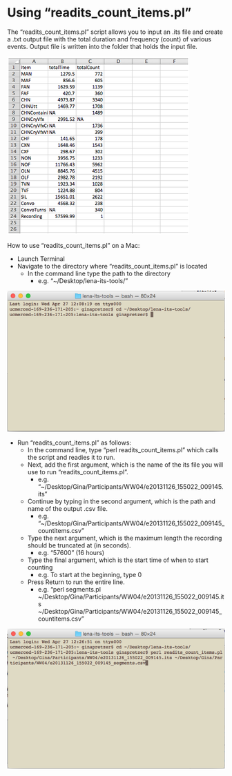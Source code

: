 # Using “readits_count_items.pl” #


The “readits\_count\_items.pl” script allows you to input an .its file and create a .txt output file with the total duration and frequency (count) of various events. Output file is written into the folder that holds the input file.

![alt text](https://github.com/gpretzer/DocumentationPics/blob/master/CountItems_Pic1.jpg "Title")

How to use “readits\_count\_items.pl” on a Mac:

* Launch Terminal
* Navigate to the directory where “readits\_count\_items.pl” is located
   * In the command line type the path to the directory
     * e.g. “~/Desktop/lena-its-tools/”

![alt text](https://github.com/gpretzer/DocumentationPics/blob/master/CountItems_Pic2.jpg "Title")

* Run “readits\_count\_items.pl” as follows:
   * In the command line, type “perl readits\_count\_items.pl” which calls the script and readies it to run.
   * Next, add the first argument, which is the name of the its file you will use to run “readits\_count\_items.pl”.
      * e.g. “~/Desktop/Gina/Participants/WW04/e20131126\_155022\_009145.its”
   * Continue by typing in the second argument, which is the path and name of the output .csv file.
      * e.g. “~/Desktop/Gina/Participants/WW04/e20131126\_155022\_009145\_countitems.csv”
   * Type the next argument, which is the maximum length the recording should be truncated at (in seconds).
      * e.g. “57600” (16 hours)
   * Type the final argument, which is the start time of when to start counting 
      * e.g. To start at the beginning, type 0
   * Press Return to run the entire line.
      * e.g. “perl segments.pl ~/Desktop/Gina/Participants/WW04/e20131126\_155022\_009145.its ~/Desktop/Gina/Participants/WW04/e20131126\_155022\_009145\_countitems.csv”

![alt text](https://github.com/gpretzer/DocumentationPics/blob/master/CountItems_Pic3.jpg "Title")

